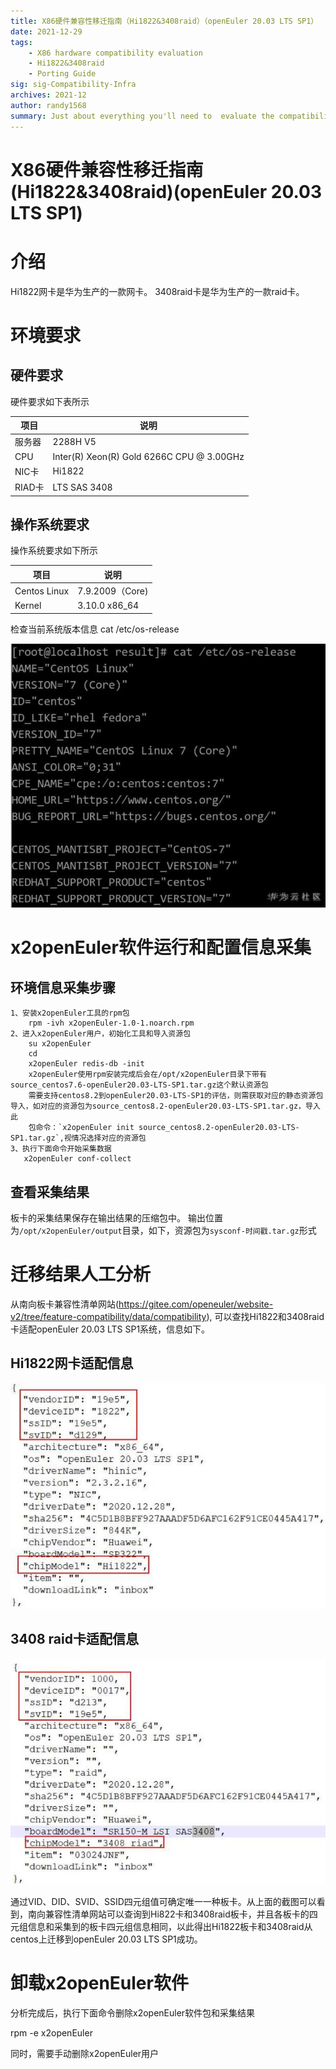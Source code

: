 ```yaml
---
title: X86硬件兼容性移迁指南（Hi1822&3408raid）（openEuler 20.03 LTS SP1）
date: 2021-12-29
tags: 
    - X86 hardware compatibility evaluation 
    - Hi1822&3408raid
    - Porting Guide
sig: sig-Compatibility-Infra
archives: 2021-12
author: randy1568
summary: Just about everything you'll need to  evaluate the compatibility of X86 hardware（Hi1822&3408raid）
---
```


# X86硬件兼容性移迁指南(Hi1822&3408raid)(openEuler 20.03 LTS SP1)

# 介绍
Hi1822网卡是华为生产的一款网卡。
3408raid卡是华为生产的一款raid卡。

# 环境要求
## 硬件要求
硬件要求如下表所示

项目 | 说明 |  
----- | ----- |
服务器 | 2288H V5 
CPU | Inter(R) Xeon(R) Gold 6266C CPU @ 3.00GHz 
NIC卡 | Hi1822 
RIAD卡 | LTS SAS 3408 

## 操作系统要求
操作系统要求如下所示

项目 | 说明 |
----- | ----- | 
Centos Linux | 7.9.2009（Core)  
Kernel | 3.10.0  x86_64  

检查当前系统版本信息
cat /etc/os-release

<img src="./image/hardware-1.png">

# x2openEuler软件运行和配置信息采集

## 环境信息采集步骤

    1、安装x2openEuler工具的rpm包
        rpm -ivh x2openEuler-1.0-1.noarch.rpm
    2、进入x2openEuler用户，初始化工具和导入资源包
        su x2openEuler
        cd 
        x2openEuler redis-db -init       
        x2openEuler使用rpm安装完成后会在/opt/x2openEuler目录下带有source_centos7.6-openEuler20.03-LTS-SP1.tar.gz这个默认资源包
        需要支持centos8.2到openEuler20.03-LTS-SP1的评估，则需获取对应的静态资源包导入，如对应的资源包为source_centos8.2-openEuler20.03-LTS-SP1.tar.gz，导入此                
        包命令：`x2openEuler init source_centos8.2-openEuler20.03-LTS-SP1.tar.gz`,视情况选择对应的资源包
    3、执行下面命令开始采集数据
       x2openEuler conf-collect

## 查看采集结果

  板卡的采集结果保存在输出结果的压缩包中。
  输出位置为`/opt/x2openEuler/output`目录，如下，资源包为`sysconf-时间戳.tar.gz`形式    
# 迁移结果人工分析

从南向板卡兼容性清单网站(https://gitee.com/openeuler/website-v2/tree/feature-compatibility/data/compatibility), 可以查找Hi1822和3408raid卡适配openEuler 20.03 LTS SP1系统，信息如下。

## Hi1822网卡适配信息
<img src="./image/hardware-2.png">

## 3408 raid卡适配信息
<img src="./image/hardware-3.png">

通过VID、DID、SVID、SSID四元组值可确定唯一一种板卡。从上面的截图可以看到，南向兼容性清单网站可以查询到Hi822卡和3408raid板卡，并且各板卡的四元组信息和采集到的板卡四元组信息相同，以此得出Hi1822板卡和3408raid从centos上迁移到openEuler 20.03 LTS SP1成功。

# 卸载x2openEuler软件
分析完成后，执行下面命令删除x2openEuler软件包和采集结果

rpm -e x2openEuler

同时，需要手动删除x2openEuler用户